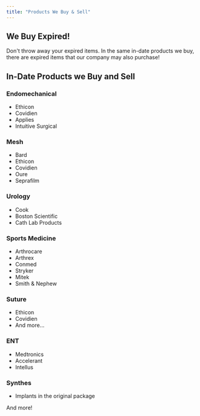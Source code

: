 ```yaml
---
title: "Products We Buy & Sell"
---
```


## We Buy Expired!

Don't throw away your expired items. In the same in-date products we buy, there are expired items that our company may also purchase!

## In-Date Products we Buy and Sell

### Endomechanical

- Ethicon
- Covidien
- Applies
- Intuitive Surgical

### Mesh

- Bard
- Ethicon
- Covidien
- Oure
- Seprafilm

### Urology

- Cook
- Boston Scientific
- Cath Lab Products

### Sports Medicine

- Arthrocare
- Arthrex
- Conmed
- Stryker
- Mitek
- Smith &amp; Nephew

### Suture

- Ethicon
- Covidien
- And more...

### ENT

- Medtronics
- Accelerant
- Intellus

### Synthes

- Implants in the original package

And more!
